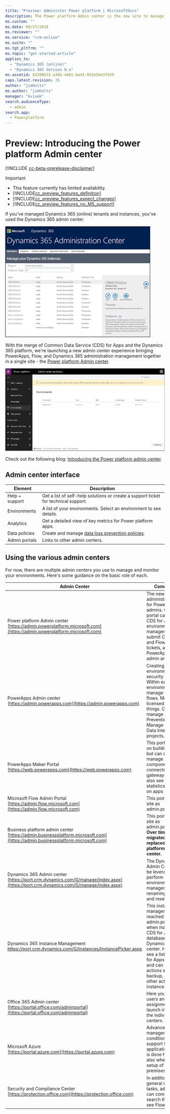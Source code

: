 ```yaml
---
title: "Preview: Administer Power platform | MicrosoftDocs"
description: The Power platform Admin center is the new site to manage Common Data Service for Apps and other apps.
ms.custom: ""
ms.date: 09/27/2018
ms.reviewer: ""
ms.service: "crm-online"
ms.suite: ""
ms.tgt_pltfrm: ""
ms.topic: "get-started-article"
applies_to: 
  - "Dynamics 365 (online)"
  - "Dynamics 365 Version 9.x"
ms.assetid: 83200632-a36b-4401-ba41-952e5b43f939
caps.latest.revision: 31
author: "jimholtz"
ms.author: "jimholtz"
manager: "kvivek"
search.audienceType: 
  - admin
search.app: 
  - Powerplatform
---
```

# Preview: Introducing the Power platform Admin center

[!INCLUDE [cc-beta-prerelease-disclaimer](../includes/cc-beta-prerelease-disclaimer.md)]

> [!IMPORTANT]
> - This feature currently has limited availability.
> - [!INCLUDE[cc_preview_features_definition](../includes/cc-preview-features-definition.md)]  
> - [!INCLUDE[cc_preview_features_expect_changes](../includes/cc-preview-features-expect-changes.md)]  
> - [!INCLUDE[cc_preview_features_no_MS_support](../includes/cc-preview-features-no-ms-support.md)]  

If you've managed Dynamics 365 (online) tenants and instances, you've used the Dynamics 365 admin center.

![Dynamics 365 admin center](./media/old-admin-center50.png)

With the merge of Common Data Service (CDS) for Apps and the Dynamics 365 platform, we're launching a new admin center experience bringing PowerApps, Flow, and Dynamics 365 administration management together in a single site - the [Power platform Admin center](https://admin.dynamics.com).

![Power platform Admin center](./media/new-admin-center-environments.png)

Check out the following blog: [Introducing the Power platform admin center](https://blogs.msdn.microsoft.com/crm/2018/09/25/introducing-the-power-platform-admin-center/).

## Admin center interface

|Element  |Description  |
|---------|---------|
|Help + support     | Get a list of self-help solutions or create a support ticket for technical support.         |
|Environments | A list of your environments. Select an environment to see details.|
|Analytics     | Get a detailed view of key metrics for Power platform apps.       |
|Data policies     | Create and manage [data loss prevention policies](https://docs.microsoft.com/powerapps/administrator/create-dlp-policy).       |
|Admin portals    |Links to other admin centers.        |

## Using the various admin centers

For now, there are multiple admin centers you use to manage and monitor your environments. Here's some guidance on the basic role of each.

|Admin Center  |Common Tasks  |
|---------|---------|
|Power platform Admin center <br/>[https://admin.powerplatform.microsoft.com](https://admin.powerplatform.microsoft.com)     |The new unified administrative portal for Power platform admins.  Currently this portal can be used for CDS for Apps environment management, to submit CDS for Apps and Flow support tickets, and to view PowerApps and Flow admin analytics.   |
|PowerApps Admin center <br/>[https://admin.powerapps.com](https://admin.powerapps.com)    |Creating and managing environments including security starts here. Within each environment you can manage the apps and flows.  Monitor who is licensed and building things. Create and manage Data Loss Prevention policies. Manage CDS for Apps Data Integration projects.    |
|PowerApps Maker Portal<br/>[https://web.powerapps.com](https://web.powerapps.com)      |This portal is focused on building PowerApps but can also view and manage CDS for Apps components, manage connectors and gateways.  You can also see application statistics from details on apps here.         |
|Microsoft Flow Admin Portal<br/>[https://admin.flow.microsoft.com](https://admin.flow.microsoft.com)   | This points to the same site as admin.powerapps.com.    |
|Business platform admin center<br/>[https://admin.businessplatform.microsoft.com](https://admin.businessplatform.microsoft.com)      |This points to the same site as admin.powerapps.com.  **Over time, this will migrated to and replaced by the Power platform Admin center.**        |
|Dynamics 365 Admin center<br/>[https://port.crm.dynamics.com/G/manage/index.aspx](https://port.crm.dynamics.com/G/manage/index.aspx)     |The Dynamics 365 Admin Center, that can be leveraged to perform certain CDS environment management like renaming, deleting, and resetting.    |
|Dynamics 365 Instance Management<br/>[https://port.crm<N>.dynamics.com/G/Instances/InstancePicker.aspx](https://port.crm<N>.dynamics.com/G/Instances/InstancePicker.aspx) | This instance management portal is reached from admin.powerapps.com when managing the CDS for Apps database or from the Dynamics 365 Admin center. Here you will see a list of all the CDS for Apps databases and can perform actions such as backup, as well as other actions on a per instance basis.   |
|Office 365 Admin center<br/>[https://portal.office.com/adminportal](https://portal.office.com/adminportal)      |Here you manage users and their license assignment as well as launch into many of the individual admin centers.         |
|Microsoft Azure<br/>[https://portal.azure.com](https://portal.azure.com)      |Advanced Azure AD management tasks like conditional access and support for developer application registration is done here. This is also where you start setup of your on-premises gateways.         |
|Security and Compliance Center<br/>[https://protection.office.com](https://protection.office.com)     |In addition to the general compliance tasks, administrators can come here to search the Audit log to see Flow audit events.         |

<!--
## What about the Office 365 admin center?

You'll continue to use the Office 365 admin center to manage settings like:

> - users, licenses, roles, passwords
> - subscriptions, billing, purchase services
> - service health
> - usage and security reports

![Office 365 admin center](./media/o365-admin-center.png)
-->